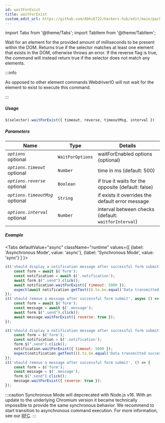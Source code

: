 ```yaml
---
id: waitForExist
title: waitForExist
custom_edit_url: https://github.com/Abhi6722/hackers-hub/edit/main/packages/webdriverio/src/commands/element/waitForExist.ts
---
```


import Tabs from '@theme/Tabs';
import TabItem from '@theme/TabItem';

Wait for an element for the provided amount of
milliseconds to be present within the DOM. Returns true if the selector
matches at least one element that exists in the DOM, otherwise throws an
error. If the reverse flag is true, the command will instead return true
if the selector does not match any elements.

:::info

As opposed to other element commands WebdriverIO will not wait for the
element to exist to execute this command.

:::

##### Usage

```js
$(selector).waitForExist({ timeout, reverse, timeoutMsg, interval })
```

##### Parameters

| Name | Type | Details |
| ---- | ---- | ------- |
| <code><var>options</var></code><br /><span class="label labelWarning">optional</span> | <code>WaitForOptions</code> | waitForEnabled options (optional) |
| <code><var>options.timeout</var></code><br /><span class="label labelWarning">optional</span> | <code>Number</code> | time in ms (default: 500) |
| <code><var>options.reverse</var></code><br /><span class="label labelWarning">optional</span> | <code>Boolean</code> | if true it waits for the opposite (default: false) |
| <code><var>options.timeoutMsg</var></code><br /><span class="label labelWarning">optional</span> | <code>String</code> | if exists it overrides the default error message |
| <code><var>options.interval</var></code><br /><span class="label labelWarning">optional</span> | <code>Number</code> | interval between checks (default: `waitforInterval`) |

##### Example
<Tabs
defaultValue="async"
className="runtime"
values={[
{label: 'Asynchronous Mode', value: 'async'},
{label: 'Synchronous Mode', value: 'sync'}
]
}>
<TabItem value="async">

```js title="waitForExistSyncExample.js"
it('should display a notification message after successful form submit', async () => {
    const form = await $('form');
    const notification = await $('.notification');
    await form.$(".send").click();
    await notification.waitForExist({ timeout: 5000 });
    expect(await notification.getText()).to.be.equal('Data transmitted successfully!')
});
it('should remove a message after successful form submit', async () => {
    const form = await $('form');
    const message = await $('.message');
    await form.$(".send").click();
    await message.waitForExist({ reverse: true });
});
```

</TabItem>
<TabItem value="sync">

```js title="waitForExistSyncExample.js"
it('should display a notification message after successful form submit', () => {
    const form = $('form');
    const notification = $('.notification');
    form.$(".send").click();
    notification.waitForExist({ timeout: 5000 });
    expect(notification.getText()).to.be.equal('Data transmitted successfully!')
});
it('should remove a message after successful form submit', () => {
    const form = $('form');
    const message = $('.message');
    form.$(".send").click();
    message.waitForExist({ reverse: true });
});
```

:::caution
Synchronous Mode will depcrecated with Node.js v16. With an update to the
underlying Chromium version it became technically impossible to provide the
same synchronous behavior. We recommend to start transition to asynchronous
command execution. For more information, see our <a href="https://github.com/webdriverio/webdriverio/discussions/6702">RFC</a>.
:::
</TabItem>
</Tabs>

